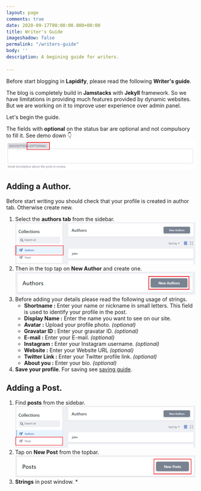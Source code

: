 ```yaml
---
layout: page
comments: true
date: 2020-09-17T00:00:00.000+00:00
title: Writer's Guide
imageshadow: false
permalink: "/writers-guide"
body: ''
description: A begining guide for writers.

---
```

Before start blogging in **Lapidify**, please read the following **Writer's guide**.

The blog is completely build in **Jamstacks** with **Jekyll** framework. So we have limitations in providing much features provided by dynamic websites. But we are working on it to improve user experience over admin panel.

Let's begin the guide.

The fields with **optional** on the status bar are optional and not compulsory to fill it. See demo down 👇![optional image](/uploads/tempsnip.png "Optional")

## **Adding a Author.**

Before start writing you should check that your profile is created in author tab. Otherwise create new.

1. Select the **authors tab** from the sidebar.**![](/uploads/tempsnip1-1.png)**
2. Then in the top tap on **New Author** and create one.![](/uploads/tempsnip2.png)
3. Before adding your details please read the following usage of strings.
   * **Shortname :** Enter your name or nickname in small letters. This field is used to identify your profile in the post.
   * **Display Name :** Enter the name you want to see on our site.
   * **Avatar :** Upload your profile photo. _(optional)_
   * **Gravatar ID :** Enter your gravatar ID. _(optional)_
   * **E-mail :** Enter your E-mail. _(optional)_
   * **Instagram :** Enter your Instagram username. _(optional)_
   * **Website :** Enter your Website URL _(optional)_
   * **Twitter Link :** Enter your Twitter profile link. _(optional)_
   * **About you :** Enter your bio. _(optional)_
4. **Save your profile**. For saving see [saving guide](#saving-guide "saving guide").

## **Adding a Post.**

1. Find **posts** from the sidebar.![](/uploads/tempsnip3-1.png)
2. Tap on **New Post** from the topbar.![](/uploads/tempsnip4.png)
3. **Strings** in post window.
   * 